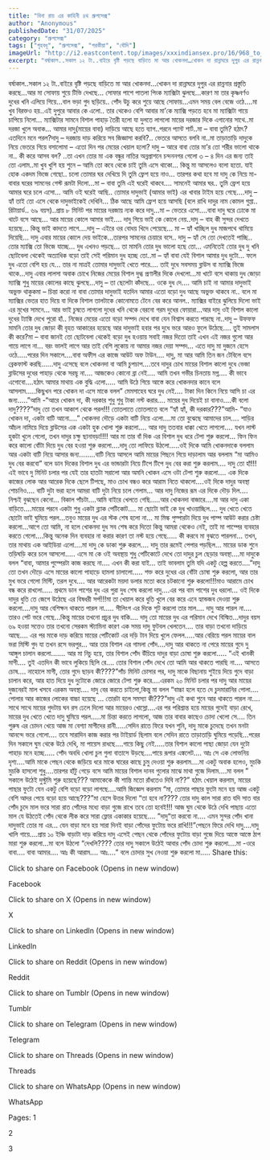```yaml
---
title: "বিনা রায় এর কাহিনী ৪থ গ্রুপসেক্স"
author: "Anonymous"
publishedDate: "31/07/2025"
category: "গ্রুপসেক্স"
tags: ["গৃহবধূ", "গ্রুপসেক্স", "পরকীয়া", "বৌদি"]
imageUrl: "http://i2.eastcontent.top/images/xxxindiansex.pro/16/968_to_fucking.jpg"
excerpt: "বর্ষাকাল..সকাল ১২ টা..বাইরে বৃষ্টি পড়ছে বাড়িতে মা আর খোকনদা…খোকন দা রান্নাঘরে দুপুর এর রান্ননার প্রস্তুতি করছে…আর মা সোফায় শুয়ে টিভি দেখছে… সোফার পাশে পাতলা পিংক ম্যাক্সিটা ঝুলছে…কারণ মা তার কৃষ্ণবর্..."
---
```


বর্ষাকাল..সকাল ১২ টা..বাইরে বৃষ্টি পড়ছে বাড়িতে মা আর খোকনদা…খোকন দা রান্নাঘরে দুপুর এর রান্ননার প্রস্তুতি করছে…আর মা সোফায় শুয়ে টিভি দেখছে… সোফার পাশে পাতলা পিংক ম্যাক্সিটা ঝুলছে…কারণ মা তার কৃষ্ণবর্ণও দুধের খনি এলিয়ে গিয়ে…বাল ভড়া গুদ ছড়িয়ে.. পোঁদ উচু করে শুয়ে আছে সোফায়…এমন সময় বেল বেজে ওঠে….মা খুব বিরক্তও হয়..এই দুপুরে আবার কে এলো.. তার থেকেও বেশি আবার মা’কে ম্যাক্সি পড়তে হবে মা ম্যাক্সিটা গায়ে চাপিয়ে নিলো… ম্যাক্সিটার সামনে বিশাল পাহাড় তৈরী হলো যা দুলতে লাগলো মায়ের দরজার দিকে এগানোর সাথে..মা দরজা খুলে অবাক… আমার দাদু(মায়ের বাবা) দাড়িয়ে আছে হতে ব্যাগ..পরনে প্যান্ট শার্ট..মা – বাবা তুমি? হঠাৎ? এতদিনে মনে পরল?দাদু – দরজায় দাড় করিয়ে সব জিজ্ঞাসা করবি?.. ভেতরে আসতে বলবি না..মা তাড়াতাড়ি দাদুকে নিয়ে ভেতরে গিয়ে বসালোমা – এতো দিন পর মেয়ের খেয়াল হলো? দাদু – আরে বাবা তোর মা’র তো শরীর ভালো থাকে না.. কী করে আসব বল? ..তা এখন তোর মা এক বন্ধুর নাতির অন্নপ্রাশনে চন্দননগর গেলো ৩ – ৪ দিন এর জন্য তাই তো এলাম..মা খুব খুশি হয় শুনে – আমি তো কবে থেকে চাই তুমি এসে থাকো… কিন্তু মা আসলেও বলো হতো. যাই হোক একদম ভিজে গেছো.. চলো তোমার ঘর দেখিয়ে দি তুমি ফ্রেশ হয়ে নাও… তারপর কথা হবে মা দাদু কে নিয়ে মা-বাবার ঘরের সামনের গেস্ট রূমটা দিলো…মা – বাবা তুমি এই ঘরেই থাকবে…. সামনেই আমার ঘর.. তুমি ফ্রেশ হয়ে আমার ঘরে চলে এসো… আমি ওই ঘরেই আছি.. তোমার দাদুভাই (আমার ভাই) এর খাবার টাইম হয়ে গেছে….দাদু – হ্যাঁ তাই তো এসে থেকে দাদুভাইকেই দেখিনি… ঠিক আছে আমি ফ্রেশ হয়ে আসছি (বলে রাখি দাদুর নাম কোমল গুপ্তা.. রিটায়ার্ড.. ৬৯ বয়স)..প্রায় ৮ মিনিট পর মায়ের দরজায় ন্যক করে দাদু…মা – ভেতরে এসো….বাবা দাদু ঘরে ঢোকে মা থাটে বসে আছে… আর মায়ের কোলে আমার ভাই…. দাদু গিয়ে ভাই কে কোলে নেয়..দাদু – বাহ কী সুন্দর দেখতে হয়েছে… কিন্তু ভাই কাদতে লাগে….দাদু – এইরে ওর বোধয় খিদে পেয়েছে… মা – হ্যাঁ খাচ্ছিল দুধ মাজপথে থামিয়ে দিয়েছি… দাদু এবার মায়ের কোলে দেয় ভাইকে…তারপর সামনের চেয়ারে বসে.. দাদু – হ্যাঁ সে তো দেখতেই পাচ্ছি.. তোর ম্যাক্সি তো ভিজে যাচ্ছে… দুধ এখনও পড়ছে… তা মামনি তোর দুধ ভালো হছে তো… এমনিতেই তোর দুধ দু খনি ছোটবেলা থেকেই অত্যাধিক বড়ো তাই সেই পরিমান দুধ হচ্ছে তো..মা – হ্যাঁ বাবা যেই বিশাল আমার দুধ দুটো… ফলে দুধ এতো বেশি হয় যে… তার না মাত্রই তোমার দাদুভাই খেতে পারে…. তাই দুধে সবসময় ব্লাউস বা ম্যাক্সি ভিজে থাকে…দাদু এবার লালসা অবাক চোখে নিজের মেয়ের বিশাল দুগ্ধ প্রণালীর দিকে দেখলো…মা খাটে বসে থাকায় দুধ জোড়া ম্যাক্সি শুধু মায়ের কোলের কাছে ঝুলছে…দাদু – তা ছেলেটা কাঁদছে… ওকে দুধ দে…. আমি চাই না আমার দাদুভাই অভুক্ত থাকুকমা – চিন্তা করো না বাবা তোমার দাদুভাই যতদিন আমার এতো বড়ো দুধ আছে অভুক্ত থাকবে না.. বলে মা ম্যাক্সির ভেতর হাত দিয়ে বা দিকে বিশাল তালটাকে কোনোমতে টেনে বের করে আনল.. ম্যাক্সির বাইরে ঝুলিয়ে দিলো ভাই এর মুখের সামনে… আর ভাই চুষতে লাগলো দুধের খনি থেকে বেরনো গরম দুধের ফোয়ারা…আর দাদু ওই বিশাল কালো দুধের ট্যাঙ্কি দেখে পুরো হাঁ.. নিজের মেয়ের এতো বড়ো সম্পদ দেখে বাবা যেন বিশ্বাস করতে পারছে না..দাদু – উফফফ মামনি তোর দুধ জোড়া কী বৃহত আকারের হয়েছে আর দাদুভাই হবার পর দুধে ভরে আরও ফুলে উঠেছে…. তুই সামলাস কী করে?মা – বাবা জানই তো ছোটবেলা থেকেই বড়ো দুধ হওয়ায় সবাই নজর দিতো তাই এখন এই নজর গুলো আর গায়ে লাগে না… বরং ভালই লাগে আর তাই বেশি লুকোয় না আমার নজর দেয়া সম্পদ… এতে দাদু মা দুজনে হেসে ওঠে…..পরের দিন সকালে….বাবা অফীস এর কাজে আউট অফ টাউন…. দাদু, মা আর আমি তিন জন টেবিলে বসে ব্রেকফাস্ট করছি……দাদু এসেছে বলে খোকনদা বা আমি চুপচাপ….তবে দাদুর চোখ মায়ের বিশাল কালো দুধে ভেজা ব্লাউসের দুধের পাহাড় থেকে সরছৃ না…. আজকেও কোনো ব্রা নেই…. আমি তখন গভীর চিনতায় মগ্ন…. কী ভাবে এগোবো….হঠাৎ আমার মাথায় এক বুদ্ধি এলো….. আমি উঠে গিয়ে আস্তে করে খোকনদার কানে বলে আসলাম…..কিছুখন পরে খোকন দা এসে মাকে বলল” মেমসাহেব ঘরে দুধ নেই…. টাকা দিন কিনে নিয়ে আসি চা এর জন্য…..”আমি -“আরে খোকন দা, কী দরকার শুধু শুধু টাকা নস্ট করার…. মায়ের দুধ দিয়েই চা বানাও….কী বলো দাদু????”দাদু তো তখন আকাশ থেকে পরল!!! তোতলাতে তোতলাতে বলে “হ্যাঁ হ্যাঁ, কী দরকার???”আমি- “যাও খোকন দা, একটা বাটি আনো….” খোকনদা দৌড়ে একটা বাটি নিয়ে এলো….মা তো বুঝেছে আমাদের চাল…. শাড়ির আঁচল নামিয়ে দিয়ে ব্লাউসের এক একটা হুক খোলা শুরু করলো…. আর দাদু ততবার ধাক্কা খেতে লাগলো…. যখন লাস্ট হুকটা খুলে গেলো, তখন দাদুর চক্ষু ছানাবড়া!!!! আর মা তার বাঁ দিক এর বিশাল দুধ ধরে টেপা শুরু করলো… ফিন ফিন করে কালো বোঁটা দিয়ে দুধ বের হওয়া শুরু করলো….দাদু তো লাফিয়ে উঠলো…..ওই দিকে আমি খোকনদাকে বললাম আর একটা বাটি নিয়ে আসার জন্য……..বাটি নিয়ে আসলে আমি মায়ের পিছনে গিয়ে দাড়ালাম আর বললাম “মা আমিও দুধ বের করবো” বলে ডান দিকের বিশাল দুধ এর ভান্ডারটা নিয়ে টিপে টিপে দুধ বের করা শুরু করলাম…. দাদু তো হাঁ!!! এই ভাবে দু মিনিট চলার পর যেই তার হাতটা সরালো আর অমনি খোকন এসে ওটা টেপা শুরু করলো…. এক দিকে কাজের লোক আর আরেক দিকে ছেলে টিপছে, মাও চোখ বন্ধও করে আরাম নিতে থাকলো….ওই দিকে দাদুর অবস্থা শোচনিও…. বাটি দুটা ভরা হলে আমরা বাটি দুটা নিয়ে চলে গেলাম… আর দাদু নিজের রূম এর দিকে দৌড় দিল…. নিশ্চই বুঝছেন কেনো… বিকাল পাঁচটা….আমি বাইরে খেলতে গেছি…..আর খোকনদা বাজারে….মা আর দাদু একা বাড়িতে….মায়ের পরনে একটা শুধু একটা ব্ল্যাক পেটিকোট…. মা ছোটো ভাই কে দুধ খাওয়াচ্ছিল…. দুধ খেতে খেতে ছোটো ভাই ঘুমিয়ে পরল…তবুও মায়ের দুধ এর স্টক শেষ হলো না… মা মিল্ক পুম্পারটা দিয়ে দুধ পাম্প আউট করার চেষ্টা করলো…আগে তো আমি, না হলে খোকনদা দুধ সব শেষ করে দিতো কিন্তু আমরা থেকেও নেই, তাই মা পাম্পের ব্যবহার করতে গেলো….কিন্তু অনেক দিন ব্যবহার না করার কারণ তা নস্ট হয়ে গেছে….. কী করবে মা বুঝতে পারলনা… তখন, তার মাথায় এক আইডিয়া এলো….মা দাদু কে ডাকা শুরু করলে…. দাদু তার রূমেই পেপার পড়ছিল… মায়ের ডাক শুনে তড়িঘড়ি করে চলে আসলো….. এসে মা কে ওই অবস্থায় শুধু পেটিকোটে দেখে তো দাদুর চুল ছেড়ার অবস্থা….মা দাদুকে বলল “বাবা, আমার পুম্পেরটা কাজ করছে না…. এখন কী করা যাই… তাই ভাবলাম তুমি যদি একটু হেল্প করতে….”দাদু তো তখন দৌড়ে এসে মায়ের কালো পাহাড়ে হামলা চালালো….. শক্ত করে দুধের এর বোঁটা চোষা শুরু করলো, আর তার মুখ ভরে গেলো মিস্টি, তরল দুধে…. আর আরেকটা ময়দা ডলার মতো করে চটকানো শুরু করলো!!!মাও আরামে চোখ বন্ধ করে রাখলো….. প্রথমে ডান পাশের দুধ এর পুরা দুধ শেষ করলো দাদু….এর পর বাম পাশের দুধ ধরলো… ওই দিকে দাদুর ধুতি তে জেগে উঠেছে এর বিষধরী সর্প!!!মা তা খেয়াল করে ধুতি খুলে বের করে এনে হ্যান্ডজব দেওয়া শুরু করলো….দাদু আর বেশিক্ষন থাকতে পারল না….. সীলিংগ এর দিকে শূট করলো তার মাল…. দাদু আর পারল না…. তারও পেট ভরে গেছে…কিন্তু মায়ের তখনো প্রচুর দুধ বাকি…. দাদু তো মায়ের দুধ এর পরিমান দেখে বিস্মিত…দাদুর বয়স ৬৯ হওয়া সত্তেও তার তখনো সেরকম স্ট্যামিনা কারণ এক সময় দাদু ফুটবল খেলতেন…. তার বাড়া তখনো দাড়িয়ে আছে…. এর পর মাকে দাড় করিয়ে মায়ের পেটিকোট এর দড়ি টান দিয়ে খুলে ফেলল…..আর বেরিয়ে পরল মায়ের বাল ভরা মিস্টি গুদ যা তখন রসে ভরপুর… আর তার বিশাল এর গামলা পোঁদ….দাদু আর থাকতে না পেরে মায়ের গুদে দু আঙ্গুল চালান করলো……. আর মা নিচু হয়ে, তার বিশাল পোঁদ উঁচিয়ে দাদুর বাড়া চোষা শুরু করলো….. “এই খানকী মাগী…. তুই এতদিন কী ভাবে লুকিয়ে ছিলি রে…. তোর বিশাল পোঁদ দেখে তো আমি আর থাকতে পারছি না…. আসতে চোষ…. নাহোলে মাগী, তোর গুদে ছাড়ব কী????”পাঁচ মিনিট চোসার পর, দাদু মাকে বিছানায় শুইয়ে দিয়ে গুদে বাড়া চালান করে, আর হাত দিয়ে দুধ দুটোকে জোরে জোরে টেপা শুরু করে….এরকম ২০ মিনিট চলার পর দাদু আর মায়ের দুজনেরই মাল খসবে এরকম অবস্থা…. দাদু বের করতে চাইলো,কিন্তু মা বলল “বাচ্চা হলে হতে দে চুদমারানির পোলা…. পোলার আর কাজের লোকের বাচ্চা হয়েছে … তোরটা হলে সমস্যা কী???”দাদু এই কথা শুনে আর থাকতে পারল না…. সাথে সাথে মায়ের গুদটায় ঘন রস ঢেলে দিলো আর মায়েরও খোস্লো….এর পর পরিশ্রান্ত হয়ে মায়ের গুদেই বাড়া রেখে, মায়ের দুধ খেতে খেতে দাদু ঘুমিয়ে পরল…..মা চিন্তা করতে লাগলো, আজ তার বাবার কাছেও চোদা খেলো সে…. তিন পুরুষ এর চোদন খেয়ে আজ মা বেশ্যা মাগীদের রানী…..সেদিন রাতে ফিরে যখন শুনি, দাদু মাকে চুদেছে তখন মনটা আনন্দে ভরে গেলো…. তবে সারাদিন কাজ করার পর টাইয়ার্ড ছিলাম বলে সেদিন রাতে তাড়াতাড়ি ঘুমিয়ে পড়েছি…পরের দিন সকালে ঘুম থেকে উঠে দেখি, মা পায়েস রাধছে….গায়ে কিছু নেই…..তার বিশাল কালো পাছা জোড়া যেন দুটো পাহাড় মনে হচ্ছে….. পোঁদ অবধি খোলা চুল গুলা বাতাসে উড়ছে….পায়ে রূপার এঙ্কলেট…. আঃ সে এক লোভনিয় দৃশ্য….আমি মাকে পেছন থেকে জড়িয়ে ধরে মাকে ঘারের কাছে চুমু দেওয়া শুরু করলাম….মা একটু অবাক হলেও, মুচকি মুচকি হাসলো শুধু….তারপর হাঁটু গেড়ে বসে আমি মায়ের বিশাল দানব গুলোর মাঝে মাথা গুজে দিলাম….মা বলল ” সকালে উঠেই দুস্টুমি শুরু হয়েছে??? আমাকেকে কী শান্তি মতো রাঁধতেও দিবি না??” হঠাৎ খেয়াল করলাম, মায়ের পাছার ফুটো যেন একটু বেশি বড়ো বড়ো লাগছে….আমি জিজ্ঞেস করলাম “মা, তোমার পাছার ফুটো মনে হয় আজ একটু বেশি আদর পেয়ে বড়ো হয়ে আছে???”মা হেসে উত্তর দিলো “তা হবে না???? তোর দাদু কাল সারা রাত যদি সাত বার পোঁদ চুদে মাল ভরে সারা রাত পোঁদের মধ্যে বাড়া গুজে রাখে তবে তো হবেই!!! আজ ঘুম থেকে উঠে দেখি পাছায় এতো মাল যে উঠতেই পোঁদ থেকে লীক করে সারা ফ্লোর একাকার হয়েছে…. ”দাদু“তা করবো না…. এমন সুন্দর পোঁদ খানা দাদুভাই তোর মা এর… যেন বাড়া মনে হয় সারা দিনই বাড়া পোঁদের ফুটোয় ভরে রাখি!!!”পেছনে ফিরে দেখি দাদু….দাদু খালি গায়ে….প্রায় ১০ ইঞ্চি বাড়াটা দাড় করিয়ে দাদু এসেই পেছন থেকে পোঁদের ফুটোয় বাড়া গুজে দিয়ে আস্তে আস্তে ঠাপ মারা শুরু করলো…মা বলে উঠলো “দেখলি???? তোর দাদু সকালে উঠেই আবার পোঁদ চোদা শুরু করলো….মা -ওরে বাবা…. বাবা আমার…. আঃ কী আরাম…. আঃ….” বলে চোদার সুখ নেওয়া শুরু করলো মা…..
Share this:


Click to share on Facebook (Opens in new window)


Facebook




Click to share on X (Opens in new window)


X




Click to share on LinkedIn (Opens in new window)


LinkedIn




Click to share on Reddit (Opens in new window)


Reddit




Click to share on Tumblr (Opens in new window)


Tumblr




Click to share on Telegram (Opens in new window)


Telegram




Click to share on Threads (Opens in new window)


Threads




Click to share on WhatsApp (Opens in new window)


WhatsApp


Pages: 
1
 
2
 
3
